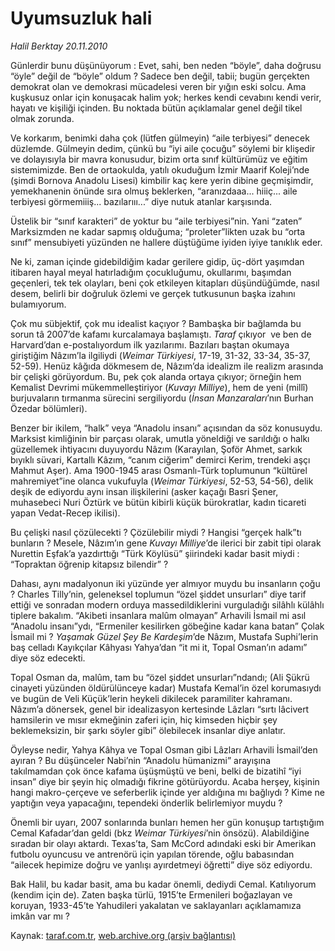 # Uyumsuzluk hali

*Halil Berktay 20.11.2010*

<div class="yazi"><p>Günlerdir bunu düşünüyorum : Evet, sahi, ben neden “böyle”, daha doğrusu “öyle” değil de “böyle” oldum ? Sadece ben değil, tabii; bugün gerçekten demokrat olan ve demokrasi mücadelesi veren bir yığın eski solcu. Ama kuşkusuz onlar için konuşacak halim yok; herkes kendi cevabını kendi verir, hayatı ve kişiliği içinden. Bu noktada bütün açıklamalar genel değil tikel olmak zorunda.</p>
<p>Ve korkarım, benimki daha çok (lütfen gülmeyin) “aile terbiyesi” denecek düzlemde. Gülmeyin dedim, çünkü bu “iyi aile çocuğu” söylemi bir klişedir ve dolayısıyla bir mavra konusudur, bizim orta sınıf kültürümüz ve eğitim sistemimizde. Ben de ortaokulda, yatılı okuduğum İzmir Maarif Koleji’nde (şimdi Bornova Anadolu Lisesi) kimbilir kaç kere yerin dibine geçmişimdir, yemekhanenin önünde sıra olmuş beklerken, “aranızdaaa... hiiiç... aile terbiyesi görmemiiiş... bazılarııı...” diye nutuk atanlar karşısında.</p>
<p>Üstelik bir “sınıf karakteri” de yoktur bu “aile terbiyesi”nin. Yani “zaten” Marksizmden ne kadar sapmış olduğuma; “proleter”likten uzak bu “orta sınıf” mensubiyeti yüzünden ne hallere düştüğüme iyiden iyiye tanıklık eder.</p>
<p>Ne ki, zaman içinde gidebildiğim kadar gerilere gidip, üç-dört yaşımdan itibaren hayal meyal hatırladığım çocukluğumu, okullarımı, başımdan geçenleri, tek tek olayları, beni çok etkileyen kitapları düşündüğümde, nasıl desem, belirli bir doğruluk özlemi ve gerçek tutkusunun başka izahını bulamıyorum.</p>
<p>Çok mu sübjektif, çok mu idealist kaçıyor ? Bambaşka bir bağlamda bu sorun tâ 2007’de kafamı kurcalamaya başlamıştı. <i>Taraf</i> çıkıyor  ve ben de Harvard’dan e-postalıyordum ilk yazılarımı. Bazıları baştan okumaya giriştiğim Nâzım’la ilgiliydi (<i>Weimar Türkiyesi</i>, 17-19, 31-32, 33-34, 35-37, 52-59). Henüz kâğıda dökmesem de, Nâzım’da idealizm ile realizm arasında bir çelişki görüyordum. Bu, pek çok alanda ortaya çıkıyor; örneğin hem Kemalist Devrimi mükemmelleştiriyor (<i>Kuvayı Milliye</i>), hem de yeni (millî) burjuvaların tırmanma sürecini sergiliyordu (<i>İnsan Manzaraları</i>’nın Burhan Özedar bölümleri).</p>
<p>Benzer bir ikilem, “halk” veya “Anadolu insanı” açısından da söz konusuydu. Marksist kimliğinin bir parçası olarak, umutla yöneldiği ve sarıldığı o halkı güzellemek ihtiyacını duyuyordu Nâzım (Karayılan, Şoför Ahmet, sarkık bıyıklı süvari, Kartallı Kâzım, “canım ciğerim” demirci Kerim, trendeki aşçı Mahmut Aşer). Ama 1900-1945 arası Osmanlı-Türk toplumunun “kültürel mahremiyet”ine olanca vukufuyla (<i>Weimar Türkiyesi</i>, 52-53, 54-56), delik deşik de ediyordu aynı insan ilişkilerini (asker kaçağı Basri Şener, muhasebeci Nuri Öztürk ve bütün kibirli küçük bürokratlar, kadın ticareti yapan Vedat-Recep ikilisi). </p>
<p>Bu çelişki nasıl çözülecekti ? Çözülebilir miydi ? Hangisi “gerçek halk”tı bunların ? Mesele, Nâzım’ın gene <i>Kuvayı Milliye</i>’de ilerici bir zabit tipi olarak Nurettin Eşfak’a yazdırttığı “Türk Köylüsü” şiirindeki kadar basit miydi : “Topraktan öğrenip kitapsız bilendir” ? </p>
<p>Dahası, aynı madalyonun iki yüzünde yer almıyor muydu bu insanların çoğu ? Charles Tilly’nin, geleneksel toplumun “özel şiddet unsurları” diye tarif ettiği ve sonradan modern orduya massedildiklerini vurguladığı silâhlı külâhlı tiplere bakalım. “Akibeti insanlara malûm olmayan” Arhavili İsmail mi asıl “Anadolu insanı”ydı, “Ermeniler kesilirken göbeğine kadar kana batan” Çolak İsmail mi ? <i>Yaşamak Güzel Şey Be Kardeşim</i>’de Nâzım, Mustafa Suphi’lerin baş celladı Kayıkçılar Kâhyası Yahya’dan “it mi it, Topal Osman’ın adamı” diye söz edecekti. </p>
<p>Topal Osman da, malûm, tam bu “özel şiddet unsurları”ndandı; (Ali Şükrü cinayeti yüzünden öldürülünceye kadar) Mustafa Kemal’in özel korumasıydı ve bugün de Veli Küçük’lerin heykeli dikilecek paramiliter kahramanı. Nâzım’a dönersek, genel bir idealizasyon kertesinde Lâzları “sırtı lâcivert hamsilerin ve mısır ekmeğinin zaferi için, hiç kimseden hiçbir şey beklemeksizin, bir şarkı söyler gibi” ölebilecek insanlar diye anlatır. </p>
<p>Öyleyse nedir, Yahya Kâhya ve Topal Osman gibi Lâzları Arhavili İsmail’den ayıran ? Bu düşünceler Nabi’nin “Anadolu hümanizmi” arayışına takılmamdan çok önce kafama üşüşmüştü ve beni, belki de bizatihî “iyi insan” diye bir şeyin hiç olmadığı fikrine götürüyordu. Acaba herşey, kişinin hangi makro-çerçeve ve seferberlik içinde yer aldığına mı bağlıydı ? Kime ne yaptığın veya yapacağını, tependeki önderlik belirlemiyor muydu ?</p>
<p>Önemli bir uyarı, 2007 sonlarında bunları hemen her gün konuşup tartıştığım Cemal Kafadar’dan geldi (bkz <i>Weimar Türkiyesi</i>’nin önsözü). Alabildiğine sıradan bir olayı aktardı. Texas’ta, Sam McCord adındaki eski bir Amerikan futbolu oyuncusu ve antrenörü için yapılan törende, oğlu babasından “ailecek hepimize doğru ve yanlışı ayırdetmeyi öğretti” diye söz ediyordu.</p>
<p>Bak Halil, bu kadar basit, ama bu kadar önemli, dediydi Cemal. Katılıyorum (kendim için de). Zaten başka türlü, 1915’te Ermenileri boğazlayan ve koruyan, 1933-45’te Yahudileri yakalatan ve saklayanları açıklamamıza imkân var mı ?</p></div>

Kaynak: [taraf.com.tr](http://www.taraf.com.tr:80/halil-berktay/makale-uyumsuzluk-hali.htm), [web.archive.org (arşiv bağlantısı)](http://web.archive.org/web/20101122130650/http://www.taraf.com.tr:80/halil-berktay/makale-uyumsuzluk-hali.htm)
